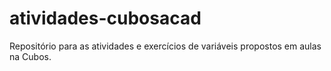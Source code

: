 # atividades-cubosacad
Repositório para as atividades e exercícios de variáveis propostos em aulas na Cubos.